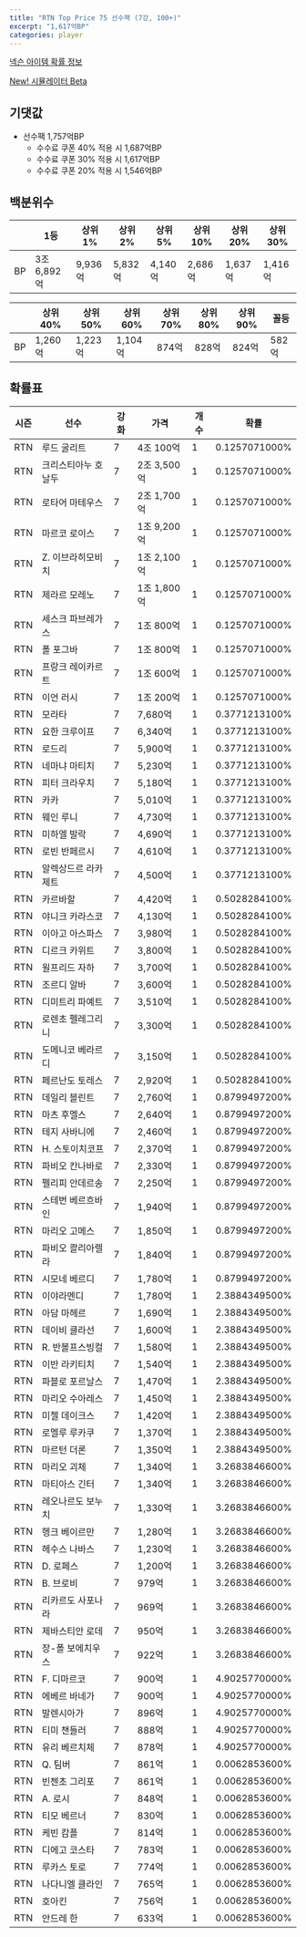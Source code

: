 ```yaml
---
title: "RTN Top Price 75 선수팩 (7강, 100+)"
excerpt: "1,617억BP"
categories: player
---
```

[넥슨 아이템 확률 정보](http://iteminfo.nexon.com/probability/fco?sn=7529)

[New! 시뮬레이터 Beta](/simulator/7529)
## 기댓값
- 선수팩 1,757억BP
  - 수수료 쿠폰 40% 적용 시 1,687억BP
  - 수수료 쿠폰 30% 적용 시 1,617억BP
  - 수수료 쿠폰 20% 적용 시 1,546억BP


## 백분위수

||1등|상위1%|상위2%|상위5%|상위10%|상위20%|상위30%|
|---|---|---|---|---|---|---|---|
|BP|3조 6,892억|9,936억|5,832억|4,140억|2,686억|1,637억|1,416억|

||상위40%|상위50%|상위60%|상위70%|상위80%|상위90%|꼴등|
|---|---|---|---|---|---|---|---|
|BP|1,260억|1,223억|1,104억|874억|828억|824억|582억|


## 확률표

|시즌|선수|강화|가격|개수|확률|
|---|---|---|---|---|---|
|RTN|루드 굴리트|7|4조 100억|1|0.1257071000%|
|RTN|크리스티아누 호날두|7|2조 3,500억|1|0.1257071000%|
|RTN|로타어 마테우스|7|2조 1,700억|1|0.1257071000%|
|RTN|마르코 로이스|7|1조 9,200억|1|0.1257071000%|
|RTN|Z. 이브라히모비치|7|1조 2,100억|1|0.1257071000%|
|RTN|제라르 모레노|7|1조 1,800억|1|0.1257071000%|
|RTN|세스크 파브레가스|7|1조 800억|1|0.1257071000%|
|RTN|폴 포그바|7|1조 800억|1|0.1257071000%|
|RTN|프랑크 레이카르트|7|1조 600억|1|0.1257071000%|
|RTN|이언 러시|7|1조 200억|1|0.1257071000%|
|RTN|모라타|7|7,680억|1|0.3771213100%|
|RTN|요한 크루이프|7|6,340억|1|0.3771213100%|
|RTN|로드리|7|5,900억|1|0.3771213100%|
|RTN|네마냐 마티치|7|5,230억|1|0.3771213100%|
|RTN|피터 크라우치|7|5,180억|1|0.3771213100%|
|RTN|카카|7|5,010억|1|0.3771213100%|
|RTN|웨인 루니|7|4,730억|1|0.3771213100%|
|RTN|미하엘 발락|7|4,690억|1|0.3771213100%|
|RTN|로빈 반페르시|7|4,610억|1|0.3771213100%|
|RTN|알렉상드르 라카제트|7|4,500억|1|0.3771213100%|
|RTN|카르바할|7|4,420억|1|0.5028284100%|
|RTN|야니크 카라스코|7|4,130억|1|0.5028284100%|
|RTN|이아고 아스파스|7|3,980억|1|0.5028284100%|
|RTN|디르크 카위트|7|3,800억|1|0.5028284100%|
|RTN|윌프리드 자하|7|3,700억|1|0.5028284100%|
|RTN|조르디 알바|7|3,600억|1|0.5028284100%|
|RTN|디미트리 파예트|7|3,510억|1|0.5028284100%|
|RTN|로렌초 펠레그리니|7|3,300억|1|0.5028284100%|
|RTN|도메니코 베라르디|7|3,150억|1|0.5028284100%|
|RTN|페르난도 토레스|7|2,920억|1|0.5028284100%|
|RTN|데일리 블린트|7|2,760억|1|0.8799497200%|
|RTN|마츠 후멜스|7|2,640억|1|0.8799497200%|
|RTN|테지 사바니에|7|2,460억|1|0.8799497200%|
|RTN|H. 스토이치코프|7|2,370억|1|0.8799497200%|
|RTN|파비오 칸나바로|7|2,330억|1|0.8799497200%|
|RTN|펠리피 안데르송|7|2,250억|1|0.8799497200%|
|RTN|스테번 베르흐바인|7|1,940억|1|0.8799497200%|
|RTN|마리오 고메스|7|1,850억|1|0.8799497200%|
|RTN|파비오 콸리아렐라|7|1,840억|1|0.8799497200%|
|RTN|시모네 베르디|7|1,780억|1|0.8799497200%|
|RTN|이야라멘디|7|1,780억|1|2.3884349500%|
|RTN|아담 마헤르|7|1,690억|1|2.3884349500%|
|RTN|데이비 클라선|7|1,600억|1|2.3884349500%|
|RTN|R. 반볼프스빙컬|7|1,580억|1|2.3884349500%|
|RTN|이반 라키티치|7|1,540억|1|2.3884349500%|
|RTN|파블로 포르날스|7|1,470억|1|2.3884349500%|
|RTN|마리오 수아레스|7|1,450억|1|2.3884349500%|
|RTN|미첼 데이크스|7|1,420억|1|2.3884349500%|
|RTN|로멜루 루카쿠|7|1,370억|1|2.3884349500%|
|RTN|마르턴 더론|7|1,350억|1|2.3884349500%|
|RTN|마리오 괴체|7|1,340억|1|3.2683846600%|
|RTN|마티아스 긴터|7|1,340억|1|3.2683846600%|
|RTN|레오나르도 보누치|7|1,330억|1|3.2683846600%|
|RTN|헹크 베이르만|7|1,280억|1|3.2683846600%|
|RTN|헤수스 나바스|7|1,230억|1|3.2683846600%|
|RTN|D. 로페스|7|1,200억|1|3.2683846600%|
|RTN|B. 브로비|7|979억|1|3.2683846600%|
|RTN|리카르도 사포나라|7|969억|1|3.2683846600%|
|RTN|제바스티안 로데|7|950억|1|3.2683846600%|
|RTN|장-폴 보에치우스|7|922억|1|3.2683846600%|
|RTN|F. 디마르코|7|900억|1|4.9025770000%|
|RTN|에베르 바네가|7|900억|1|4.9025770000%|
|RTN|발렌시아가|7|896억|1|4.9025770000%|
|RTN|티미 챈들러|7|888억|1|4.9025770000%|
|RTN|유리 베르치체|7|878억|1|4.9025770000%|
|RTN|Q. 팀버|7|861억|1|0.0062853600%|
|RTN|빈첸초 그리포|7|861억|1|0.0062853600%|
|RTN|A. 로시|7|848억|1|0.0062853600%|
|RTN|티모 베르너|7|830억|1|0.0062853600%|
|RTN|케빈 캄플|7|814억|1|0.0062853600%|
|RTN|디에고 코스타|7|783억|1|0.0062853600%|
|RTN|루카스 토로|7|774억|1|0.0062853600%|
|RTN|나다니엘 클라인|7|765억|1|0.0062853600%|
|RTN|호아킨|7|756억|1|0.0062853600%|
|RTN|안드레 한|7|633억|1|0.0062853600%|
